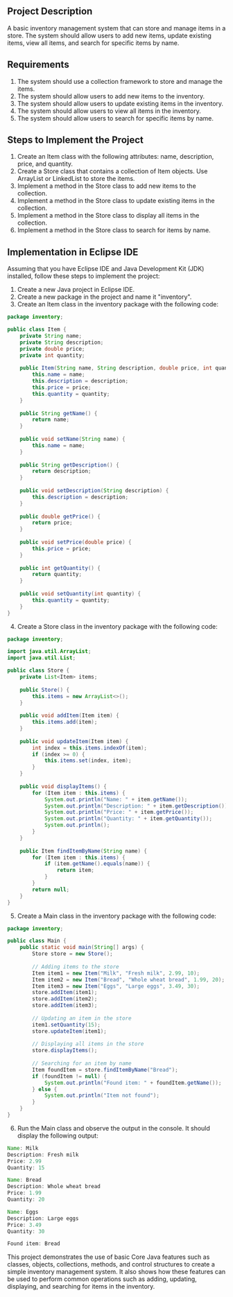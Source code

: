 
## Project Description

A basic inventory management system that can store and manage items in a store. The system should allow users to add new items, update existing items, view all items, and search for specific items by name.

## Requirements

1.  The system should use a collection framework to store and manage the items.
2.  The system should allow users to add new items to the inventory.
3.  The system should allow users to update existing items in the inventory.
4.  The system should allow users to view all items in the inventory.
5.  The system should allow users to search for specific items by name.

## Steps to Implement the Project

1.  Create an Item class with the following attributes: name, description, price, and quantity.
2.  Create a Store class that contains a collection of Item objects. Use ArrayList or LinkedList to store the items.
3.  Implement a method in the Store class to add new items to the collection.
4.  Implement a method in the Store class to update existing items in the collection.
5.  Implement a method in the Store class to display all items in the collection.
6.  Implement a method in the Store class to search for items by name.

## Implementation in Eclipse IDE

Assuming that you have Eclipse IDE and Java Development Kit (JDK) installed, follow these steps to implement the project:

1.  Create a new Java project in Eclipse IDE.
2.  Create a new package in the project and name it "inventory".
3.  Create an Item class in the inventory package with the following code:
```java
package inventory;

public class Item {
    private String name;
    private String description;
    private double price;
    private int quantity;
    
    public Item(String name, String description, double price, int quantity) {
        this.name = name;
        this.description = description;
        this.price = price;
        this.quantity = quantity;
    }
    
    public String getName() {
        return name;
    }
    
    public void setName(String name) {
        this.name = name;
    }
    
    public String getDescription() {
        return description;
    }
    
    public void setDescription(String description) {
        this.description = description;
    }
    
    public double getPrice() {
        return price;
    }
    
    public void setPrice(double price) {
        this.price = price;
    }
    
    public int getQuantity() {
        return quantity;
    }
    
    public void setQuantity(int quantity) {
        this.quantity = quantity;
    }
}
```

4.  Create a Store class in the inventory package with the following code:
```java
package inventory;

import java.util.ArrayList;
import java.util.List;

public class Store {
    private List<Item> items;
    
    public Store() {
        this.items = new ArrayList<>();
    }
    
    public void addItem(Item item) {
        this.items.add(item);
    }
    
    public void updateItem(Item item) {
        int index = this.items.indexOf(item);
        if (index >= 0) {
            this.items.set(index, item);
        }
    }
    
    public void displayItems() {
        for (Item item : this.items) {
            System.out.println("Name: " + item.getName());
            System.out.println("Description: " + item.getDescription());
            System.out.println("Price: " + item.getPrice());
            System.out.println("Quantity: " + item.getQuantity());
            System.out.println();
        }
    }
    
    public Item findItemByName(String name) {
        for (Item item : this.items) {
            if (item.getName().equals(name)) {
                return item;
            }
        }
        return null;
    }
}

```
5.  Create a Main class in the inventory package with the following code:
``` java
package inventory;

public class Main {
    public static void main(String[] args) {
        Store store = new Store();
        
        // Adding items to the store
        Item item1 = new Item("Milk", "Fresh milk", 2.99, 10);
        Item item2 = new Item("Bread", "Whole wheat bread", 1.99, 20);
        Item item3 = new Item("Eggs", "Large eggs", 3.49, 30);
        store.addItem(item1);
        store.addItem(item2);
        store.addItem(item3);
        
        // Updating an item in the store
        item1.setQuantity(15);
        store.updateItem(item1);
        
        // Displaying all items in the store
        store.displayItems();
        
        // Searching for an item by name
        Item foundItem = store.findItemByName("Bread");
        if (foundItem != null) {
            System.out.println("Found item: " + foundItem.getName());
        } else {
            System.out.println("Item not found");
        }
    }
}

```

6.  Run the Main class and observe the output in the console. It should display the following output:
```java
Name: Milk
Description: Fresh milk
Price: 2.99
Quantity: 15

Name: Bread
Description: Whole wheat bread
Price: 1.99
Quantity: 20

Name: Eggs
Description: Large eggs
Price: 3.49
Quantity: 30

Found item: Bread

```
This project demonstrates the use of basic Core Java features such as classes, objects, collections, methods, and control structures to create a simple inventory management system. It also shows how these features can be used to perform common operations such as adding, updating, displaying, and searching for items in the inventory.
